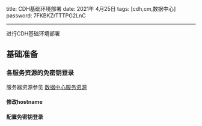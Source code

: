 title:  CDH基础环境部署
date:  2021年 4月25日
tags: [cdh,cm,数据中心]
password: 7FKBKZrTTTPG2LnC

---
进行CDH基础环境部署

 <!--more-->

 ## 基础准备

### 各服务资源的免密钥登录

服务器资源参见 [数据中心服务资源](../数据中心服务资源/数据中心服务资源.md)


#### 修改hostname



#### 配置免密钥登录
